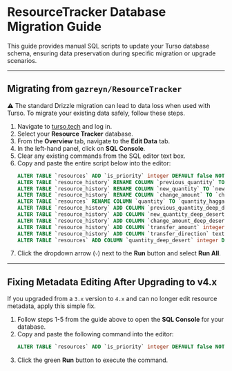 # ResourceTracker Database Migration Guide

This guide provides manual SQL scripts to update your Turso database schema, ensuring data preservation during specific migration or upgrade scenarios.

---

## Migrating from `gazreyn/ResourceTracker`

⚠️ The standard Drizzle migration can lead to data loss when used with Turso. To migrate your existing data safely, follow these steps.

1.  Navigate to [turso.tech](https://turso.tech) and log in.
2.  Select your **Resource Tracker** database.
3.  From the **Overview** tab, navigate to the **Edit Data** tab.
4.  In the left-hand panel, click on **SQL Console**.
5.  Clear any existing commands from the SQL editor text box.
6.  Copy and paste the entire script below into the editor:
    ```sql
    ALTER TABLE `resources` ADD `is_priority` integer DEFAULT false NOT NULL;
    ALTER TABLE `resource_history` RENAME COLUMN `previous_quantity` TO `previous_quantity_hagga`;
    ALTER TABLE `resource_history` RENAME COLUMN `new_quantity` TO `new_quantity_hagga`;
    ALTER TABLE `resource_history` RENAME COLUMN `change_amount` TO `change_amount_hagga`;
    ALTER TABLE `resources` RENAME COLUMN `quantity` TO `quantity_hagga`;
    ALTER TABLE `resource_history` ADD COLUMN `previous_quantity_deep_desert` integer NOT NULL;
    ALTER TABLE `resource_history` ADD COLUMN `new_quantity_deep_desert` integer NOT NULL;
    ALTER TABLE `resource_history` ADD COLUMN `change_amount_deep_desert` integer NOT NULL;
    ALTER TABLE `resource_history` ADD COLUMN `transfer_amount` integer;
    ALTER TABLE `resource_history` ADD COLUMN `transfer_direction` text;
    ALTER TABLE `resources` ADD COLUMN `quantity_deep_desert` integer DEFAULT 0 NOT NULL;
    ```
7.  Click the dropdown arrow (`˅`) next to the **Run** button and select **Run All**.

---

## Fixing Metadata Editing After Upgrading to v4.x

If you upgraded from a `3.x` version to `4.x` and can no longer edit resource metadata, apply this simple fix.

1.  Follow steps 1-5 from the guide above to open the **SQL Console** for your database.
2.  Copy and paste the following command into the editor:
    ```sql
    ALTER TABLE `resources` ADD `is_priority` integer DEFAULT false NOT NULL;
    ```
3.  Click the green **Run** button to execute the command.

